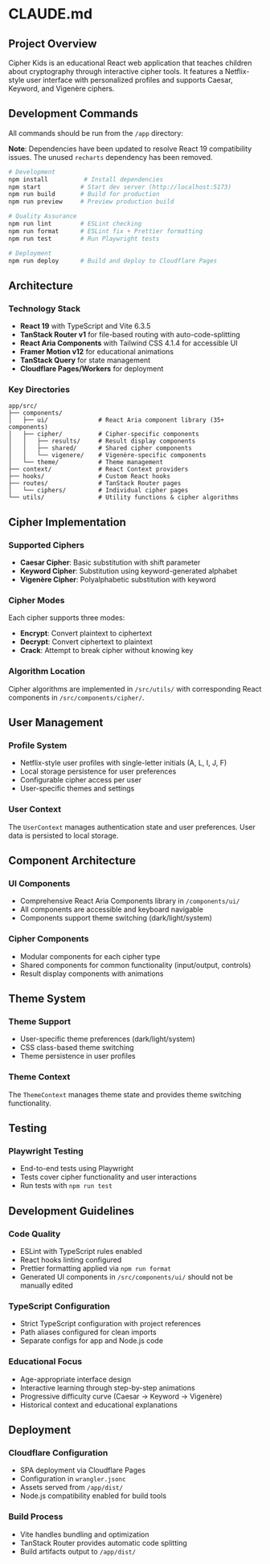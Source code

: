 # CLAUDE.md

## Project Overview

Cipher Kids is an educational React web application that teaches children about cryptography through interactive cipher tools. It features a Netflix-style user interface with personalized profiles and supports Caesar, Keyword, and Vigenère ciphers.

## Development Commands

All commands should be run from the `/app` directory:

**Note**: Dependencies have been updated to resolve React 19 compatibility issues. The unused `recharts` dependency has been removed.

```bash
# Development
npm install          # Install dependencies
npm start           # Start dev server (http://localhost:5173)
npm run build       # Build for production
npm run preview     # Preview production build

# Quality Assurance
npm run lint        # ESLint checking
npm run format      # ESLint fix + Prettier formatting
npm run test        # Run Playwright tests

# Deployment
npm run deploy      # Build and deploy to Cloudflare Pages
```

## Architecture

### Technology Stack
- **React 19** with TypeScript and Vite 6.3.5
- **TanStack Router v1** for file-based routing with auto-code-splitting
- **React Aria Components** with Tailwind CSS 4.1.4 for accessible UI
- **Framer Motion v12** for educational animations
- **TanStack Query** for state management
- **Cloudflare Pages/Workers** for deployment

### Key Directories

```
app/src/
├── components/
│   ├── ui/              # React Aria component library (35+ components)
│   ├── cipher/          # Cipher-specific components
│   │   ├── results/     # Result display components
│   │   ├── shared/      # Shared cipher components
│   │   └── vigenere/    # Vigenère-specific components
│   └── theme/           # Theme management
├── context/             # React Context providers
├── hooks/               # Custom React hooks
├── routes/              # TanStack Router pages
│   └── ciphers/         # Individual cipher pages
└── utils/               # Utility functions & cipher algorithms
```

## Cipher Implementation

### Supported Ciphers
- **Caesar Cipher**: Basic substitution with shift parameter
- **Keyword Cipher**: Substitution using keyword-generated alphabet
- **Vigenère Cipher**: Polyalphabetic substitution with keyword

### Cipher Modes
Each cipher supports three modes:
- **Encrypt**: Convert plaintext to ciphertext
- **Decrypt**: Convert ciphertext to plaintext
- **Crack**: Attempt to break cipher without knowing key

### Algorithm Location
Cipher algorithms are implemented in `/src/utils/` with corresponding React components in `/src/components/cipher/`.

## User Management

### Profile System
- Netflix-style user profiles with single-letter initials (A, L, I, J, F)
- Local storage persistence for user preferences
- Configurable cipher access per user
- User-specific themes and settings

### User Context
The `UserContext` manages authentication state and user preferences. User data is persisted to local storage.

## Component Architecture

### UI Components
- Comprehensive React Aria Components library in `/components/ui/`
- All components are accessible and keyboard navigable
- Components support theme switching (dark/light/system)

### Cipher Components
- Modular components for each cipher type
- Shared components for common functionality (input/output, controls)
- Result display components with animations

## Theme System

### Theme Support
- User-specific theme preferences (dark/light/system)
- CSS class-based theme switching
- Theme persistence in user profiles

### Theme Context
The `ThemeContext` manages theme state and provides theme switching functionality.

## Testing

### Playwright Testing
- End-to-end tests using Playwright
- Tests cover cipher functionality and user interactions
- Run tests with `npm run test`

## Development Guidelines

### Code Quality
- ESLint with TypeScript rules enabled
- React hooks linting configured
- Prettier formatting applied via `npm run format`
- Generated UI components in `/src/components/ui/` should not be manually edited

### TypeScript Configuration
- Strict TypeScript configuration with project references
- Path aliases configured for clean imports
- Separate configs for app and Node.js code

### Educational Focus
- Age-appropriate interface design
- Interactive learning through step-by-step animations
- Progressive difficulty curve (Caesar → Keyword → Vigenère)
- Historical context and educational explanations

## Deployment

### Cloudflare Configuration
- SPA deployment via Cloudflare Pages
- Configuration in `wrangler.jsonc`
- Assets served from `/app/dist/`
- Node.js compatibility enabled for build tools

### Build Process
- Vite handles bundling and optimization
- TanStack Router provides automatic code splitting
- Build artifacts output to `/app/dist/`
